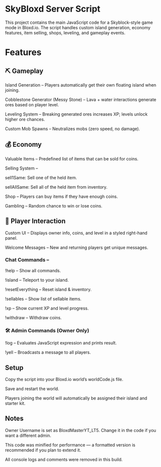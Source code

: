 # SkyBloxd Server Script

This project contains the main JavaScript code for a Skyblock-style game mode in Bloxd.io. The script handles custom island generation, economy features, item selling, shops, leveling, and gameplay events.

# Features
## ⛏ Gameplay

Island Generation – Players automatically get their own floating island when joining.

Cobblestone Generator (Messy Stone) – Lava + water interactions generate ores based on player level.

Leveling System – Breaking generated ores increases XP; levels unlock higher ore chances.

Custom Mob Spawns – Neutralizes mobs (zero speed, no damage).

## 💰 Economy

Valuable Items – Predefined list of items that can be sold for coins.

Selling System –

sell1Same: Sell one of the held item.

sellAllSame: Sell all of the held item from inventory.

Shop – Players can buy items if they have enough coins.

Gambling – Random chance to win or lose coins.

## 🧑 Player Interaction

Custom UI – Displays owner info, coins, and level in a styled right-hand panel.

Welcome Messages – New and returning players get unique messages.

### Chat Commands –

!help – Show all commands.

!island – Teleport to your island.

!resetEverything – Reset island & inventory.

!sellables – Show list of sellable items.

!xp – Show current XP and level progress.

!withdraw <amount> – Withdraw coins.

### 🛠 Admin Commands (Owner Only)

!log <expr> – Evaluates JavaScript expression and prints result.

!yell <msg> – Broadcasts a message to all players.

## Setup

Copy the script into your Bloxd.io world’s worldCode.js file.

Save and restart the world.

Players joining the world will automatically be assigned their island and starter kit.

## Notes

Owner Username is set as BloxdMasterYT_LT5. Change it in the code if you want a different admin.

This code was minified for performance — a formatted version is recommended if you plan to extend it.

All console logs and comments were removed in this build.

